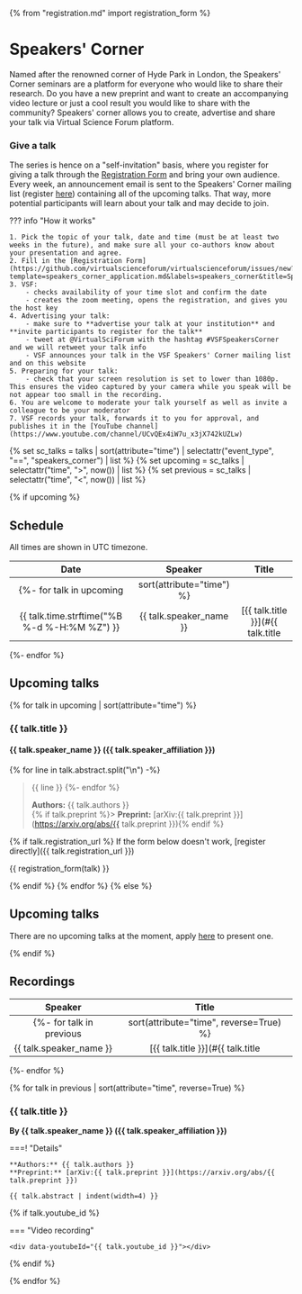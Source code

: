 {% from "registration.md" import registration_form %}
# Speakers' Corner

Named after the renowned corner of Hyde Park in London, the Speakers' Corner seminars are a platform for everyone who would like to share their research.
Do you have a new preprint and want to create an accompanying video lecture or just a cool result you would like to share with the community? Speakers' corner allows you to create, advertise and share your talk via Virtual Science Forum platform.

### Give a talk
The series is hence on a "self-invitation" basis, where you register for giving a talk through the [Registration Form](https://github.com/virtualscienceforum/virtualscienceforum/issues/new?template=speakers_corner_application.md&labels=speakers_corner&title=Speakers%27%20corner%20talk%20application) and
bring your own audience. Every week, an announcement email is sent to the Speakers' Corner mailing list (register [here](mailinglist.md)) 
containing all of the upcoming talks. That way, more potential participants will learn about your talk and may decide to join.

??? info "How it works"

    1. Pick the topic of your talk, date and time (must be at least two weeks in the future), and make sure all your co-authors know about your presentation and agree.
    2. Fill in the [Registration Form](https://github.com/virtualscienceforum/virtualscienceforum/issues/new?template=speakers_corner_application.md&labels=speakers_corner&title=Speakers%27%20corner%20talk%20application)
    3. VSF:
        - checks availability of your time slot and confirm the date
        - creates the zoom meeting, opens the registration, and gives you the host key
    4. Advertising your talk:
        - make sure to **advertise your talk at your institution** and **invite participants to register for the talk**
        - tweet at @VirtualSciForum with the hashtag #VSFSpeakersCorner and we will retweet your talk info
        - VSF announces your talk in the VSF Speakers' Corner mailing list and on this website
    5. Preparing for your talk:
        - check that your screen resolution is set to lower than 1080p. This ensures the video captured by your camera while you speak will be not appear too small in the recording.
    6. You are welcome to moderate your talk yourself as well as invite a colleague to be your moderator
    7. VSF records your talk, forwards it to you for approval, and publishes it in the [YouTube channel](https://www.youtube.com/channel/UCvQEx4iW7u_x3jX742kUZLw)

{% set sc_talks = talks | sort(attribute="time") | selectattr("event_type", "==", "speakers_corner") | list %}
{% set upcoming = sc_talks | selectattr("time", ">", now()) | list %}
{% set previous = sc_talks | selectattr("time", "<", now()) | list %}

{% if upcoming %}
## Schedule

All times are shown in <span id="timezone">UTC</span> timezone.

|   Date   |     Speaker    | Title |
|:---------:|:--------------:|:-----:|
{%- for talk in upcoming | sort(attribute="time") %}
| <time datetime="{{ talk.time.isoformat() }}">{{ talk.time.strftime("%B %-d %-H:%M %Z") }}</time> | {{ talk.speaker_name }} | [{{ talk.title }}](#{{ talk.title | lower | a }}) |
{%- endfor %}

## Upcoming talks

{% for talk in upcoming | sort(attribute="time") %}
### {{ talk.title }}
#### {{ talk.speaker_name }} ({{ talk.speaker_affiliation }})

{% for line in talk.abstract.split("\n") -%}
> {{ line }}
{%- endfor %}
>
> **Authors:** {{ talk.authors }}  
{% if talk.preprint %}> **Preprint:** [arXiv:{{ talk.preprint }}](https://arxiv.org/abs/{{ talk.preprint }}){% endif %}

{% if talk.registration_url %}
If the form below doesn't work, [register directly]({{ talk.registration_url }})

{{ registration_form(talk) }}

{% endif %}
{% endfor %}
{% else %}
## Upcoming talks

There are no upcoming talks at the moment, apply [here](https://github.com/virtualscienceforum/virtualscienceforum/issues/new?template=speakers_corner_application.md&labels=speakers_corner&title=Speakers%27%20corner%20talk%20application) to present one.

{% endif %}

## Recordings

|     Speaker    | Title |
|:--------------:|:-----:|
{%- for talk in previous | sort(attribute="time", reverse=True) %}
| {{ talk.speaker_name }} | [{{ talk.title }}](#{{ talk.title | a }}) |
{%- endfor %}

{% for talk in previous | sort(attribute="time", reverse=True) %}

### {{ talk.title }}
**By {{ talk.speaker_name }} ({{ talk.speaker_affiliation }})**

===! "Details"

    **Authors:** {{ talk.authors }}  
    **Preprint:** [arXiv:{{ talk.preprint }}](https://arxiv.org/abs/{{ talk.preprint }})

    {{ talk.abstract | indent(width=4) }}

{% if talk.youtube_id %}

=== "Video recording"

    <div data-youtubeId="{{ talk.youtube_id }}"></div>

{% endif %}

{% endfor %}
